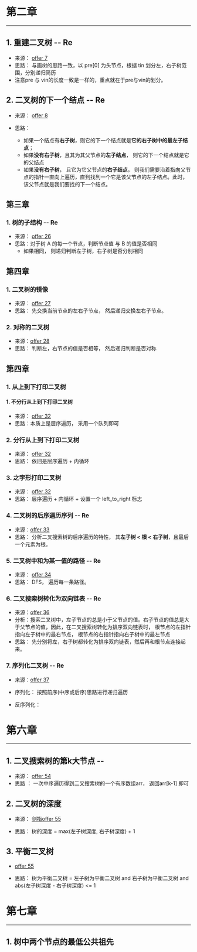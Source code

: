 
# 第二章
---

## 1. 重建二叉树 -- Re

- 来源： [offer 7](https://www.nowcoder.com/practice/8a19cbe657394eeaac2f6ea9b0f6fcf6?tpId=13&tqId=11157&tPage=1&rp=1&ru=%2Fta%2Fcoding-interviews&qru=%2Fta%2Fcoding-interviews%2Fquestion-ranking)
- 思路： 与画树的思路一致，以 pre[0] 为头节点，根据 tin 划分左，右子树范围，分别递归简历
- 注意pre 与 vin的长度一致是一样的，重点就在于pre与vin的划分。

## 2. 二叉树的下一个结点 -- Re

- 来源： [offer 8](https://www.nowcoder.com/practice/9023a0c988684a53960365b889ceaf5e?tpId=13&tqId=11210&tPage=1&rp=1&ru=/ta/coding-interviews&qru=/ta/coding-interviews/question-ranking)

- 思路： 
  - 如果一个结点有**右子树**，则它的下一个结点就是**它的右子树中的最左子结点**； 
  - 如果**没有右子树**，且其为其父节点的**左子结点**， 则它的下一个结点就是它的父结点
  - 如果**没有右子树**， 且它为它父节点的**右子结点**， 则我们需要沿着指向父节点的指针一直向上遍历，直到找到一个它是该父节点的左子结点。此时，该父节点就是我们要找的下一个结点。


## 第三章

### 1. 树的子结构 -- Re

- 来源： [offer 26](<https://www.nowcoder.com/practice/6e196c44c7004d15b1610b9afca8bd88?tpId=13&tqId=11170&tPage=1&rp=1&ru=%2Fta%2Fcoding-interviews&qru=%2Fta%2Fcoding-interviews%2Fquestion-ranking>)
- 思路：对于树 A 的每一个节点，判断节点值 与 B 的值是否相同
  - 如果相同， 则递归判断左子树，右子树是否分别相同

## 第四章

### 1. 二叉树的镜像

- 来源： [offer 27](<https://www.nowcoder.com/practice/564f4c26aa584921bc75623e48ca3011?tpId=13&tqId=11171&tPage=1&rp=1&ru=%2Fta%2Fcoding-interviews&qru=%2Fta%2Fcoding-interviews%2Fquestion-ranking>)
- 思路： 先交换当前节点的左右子节点， 然后递归交换左右子节点。

### 2. 对称的二叉树

- 来源：[offer 28](<https://www.nowcoder.com/practice/ff05d44dfdb04e1d83bdbdab320efbcb?tpId=13&tqId=11211&tPage=1&rp=1&ru=/ta/coding-interviews&qru=/ta/coding-interviews/question-ranking>)
- 思路： 判断左，右节点的值是否相等， 然后递归判断是否对称


## 第四章

### 1. 从上到下打印二叉树

#### 1. 不分行从上到下打印二叉树

- 来源： [offer 32](<https://www.nowcoder.com/practice/7fe2212963db4790b57431d9ed259701?tpId=13&tqId=11175&tPage=2&rp=1&ru=%2Fta%2Fcoding-interviews&qru=%2Fta%2Fcoding-interviews%2Fquestion-ranking>)
- 思路：本质上是层序遍历， 采用一个队列即可

### 2. 分行从上到下打印二叉树

- 来源： [offer 32](<https://www.nowcoder.com/practice/445c44d982d04483b04a54f298796288?tpId=13&tqId=11213&tPage=3&rp=1&ru=%2Fta%2Fcoding-interviews&qru=%2Fta%2Fcoding-interviews%2Fquestion-ranking>)
- 思路： 依旧是层序遍历 + 内循环

### 3. 之字形打印二叉树

- 来源： [offer 32](<https://www.nowcoder.com/practice/91b69814117f4e8097390d107d2efbe0?tpId=13&tqId=11212&tPage=3&rp=1&ru=%2Fta%2Fcoding-interviews&qru=%2Fta%2Fcoding-interviews%2Fquestion-ranking>)
- 思路： 层序遍历 + 内循环 + 设置一个 left_to_right 标志


### 4. 二叉树的后序遍历序列 -- Re

- 来源：[offer 33](<https://www.nowcoder.com/practice/a861533d45854474ac791d90e447bafd?tpId=13&tqId=11176&tPage=2&rp=1&ru=%2Fta%2Fcoding-interviews&qru=%2Fta%2Fcoding-interviews%2Fquestion-ranking>)
- 思路： 分析二叉搜索树的后序遍历的特性， 其**左子树 < 根 < 右子树**，且最后一个元素为根。 

### 5. 二叉树中和为某一值的路径 -- Re

- 来源： [offer 34](<https://www.nowcoder.com/practice/b736e784e3e34731af99065031301bca?tpId=13&tqId=11177&tPage=2&rp=1&ru=%2Fta%2Fcoding-interviews&qru=%2Fta%2Fcoding-interviews%2Fquestion-ranking>)
- 思路： DFS， 遍历每一条路径。


### 6. 二叉搜索树转化为双向链表 -- Re

- 来源：[offer 36](<https://www.nowcoder.com/practice/947f6eb80d944a84850b0538bf0ec3a5?tpId=13&tqId=11179&tPage=2&rp=1&ru=%2Fta%2Fcoding-interviews&qru=%2Fta%2Fcoding-interviews%2Fquestion-ranking>)
- 分析：搜索二叉树中，左子节点的总是小于父节点的值。右子节点的值总是大于父节点的值，因此，在二叉搜索树转化为排序双向链表时， 根节点的左指针指向左子树中的最右节点， 根节点的右指针指向右子树中的最左节点
- 思路： 先分别将左，右子树都转化为排序双向链表，然后再和根节点连接起来。

### 7. 序列化二叉树 -- Re

- 来源：[offer 37](<https://www.nowcoder.com/practice/cf7e25aa97c04cc1a68c8f040e71fb84?tpId=13&tqId=11214&tPage=4&rp=1&ru=%2Fta%2Fcoding-interviews&qru=%2Fta%2Fcoding-interviews%2Fquestion-ranking>)

- 序列化： 按照前序(中序或后序)思路进行递归遍历
- 反序列化：

# 第六章
---

## 1. 二叉搜索树的第k大节点 -- 

- 来源： [offer 54](<https://www.nowcoder.com/practice/ef068f602dde4d28aab2b210e859150a?tpId=13&tqId=11215&tPage=4&rp=1&ru=%2Fta%2Fcoding-interviews&qru=%2Fta%2Fcoding-interviews%2Fquestion-ranking>)
- 思路 ： 一次中序遍历得到二叉搜索树的一个有序数组arr， 返回arr[k-1] 即可

## 2. 二叉树的深度

- 来源： [剑指offer 55](<https://www.nowcoder.com/practice/435fb86331474282a3499955f0a41e8b?tpId=13&tqId=11191&tPage=1&rp=1&ru=/ta/coding-interviews&qru=/ta/coding-interviews/question-ranking>)

- 思路： 树的深度 = max(左子树深度, 右子树深度) + 1
## 3. 平衡二叉树

- [offer 55](<https://www.nowcoder.com/practice/8b3b95850edb4115918ecebdf1b4d222?tpId=13&tqId=11192&tPage=2&rp=1&ru=%2Fta%2Fcoding-interviews&qru=%2Fta%2Fcoding-interviews%2Fquestion-ranking>)

- 思路： 树为平衡二叉树 = 左子树为平衡二叉树 and 右子树为平衡二叉树 and abs(左子树深度 - 右子树深度) <= 1

# 第七章

---

## 1. 树中两个节点的最低公共祖先



